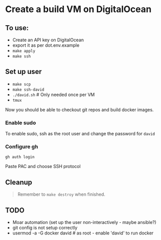 # Create a build VM on DigitalOcean

## To use:

* Create an API key on DigitalOcean
* export it as per dot.env.example
* `make apply`
* `make ssh`

## Set up user

* `make scp`
* `make ssh-david`
* `./david.sh` # Only needed once per VM
* `tmux`

Now you should be able to checkout git repos and build docker images.

### Enable sudo

To enable sudo, ssh as the root user and change the password for `david`

### Configure gh

`gh auth login`

Paste PAC and choose SSH protocol

## Cleanup

> Remember to `make destroy` when finished.

## TODO

* Moar automation (set up the user non-interactively - maybe ansible?)
* git config is not setup correctly
* usermod -a -G docker david # as root - enable 'david' to run docker
